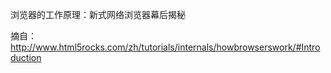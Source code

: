 浏览器的工作原理：新式网络浏览器幕后揭秘

摘自：http://www.html5rocks.com/zh/tutorials/internals/howbrowserswork/#Introduction
